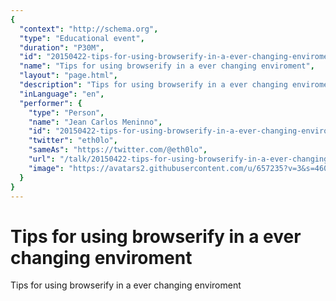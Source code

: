 ```yaml
---
{
  "context": "http://schema.org",
  "type": "Educational event",
  "duration": "P30M",
  "id": "20150422-tips-for-using-browserify-in-a-ever-changing-enviroment",
  "name": "Tips for using browserify in a ever changing enviroment",
  "layout": "page.html",
  "description": "Tips for using browserify in a ever changing enviroment",
  "inLanguage": "en",
  "performer": {
    "type": "Person",
    "name": "Jean Carlos Meninno",
    "id": "20150422-tips-for-using-browserify-in-a-ever-changing-enviroment",
    "twitter": "eth0lo",
    "sameAs": "https://twitter.com/@eth0lo",
    "url": "/talk/20150422-tips-for-using-browserify-in-a-ever-changing-enviroment.html",
    "image": "https://avatars2.githubusercontent.com/u/657235?v=3&s=460"
  }
}
---
```

# Tips for using browserify in a ever changing enviroment

Tips for using browserify in a ever changing enviroment